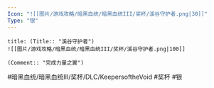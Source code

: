 ```yaml
---
Icon: "![[图片/游戏攻略/暗黑血统/暗黑血统III/奖杯/溪谷守护者.png|30]]"
Type: "银"
---
```

```ad-common-silver-trophy
title: (Title:: "溪谷守护者")
![[图片/游戏攻略/暗黑血统/暗黑血统III/奖杯/溪谷守护者.png|100]]

(Comment:: "完成力量之翼")
```

#暗黑血统/暗黑血统III/奖杯/DLC/KeepersoftheVoid #奖杯 #银
